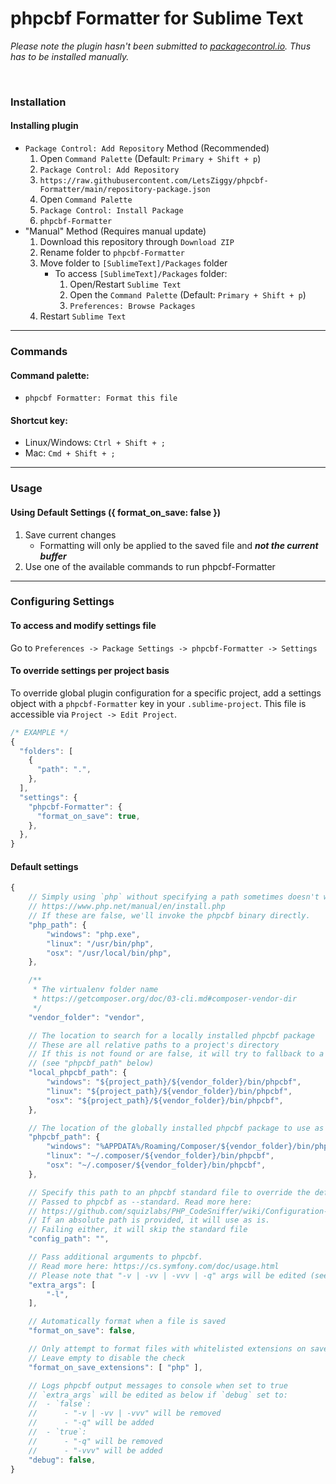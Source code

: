 # phpcbf Formatter for Sublime Text

*Please note the plugin hasn't been submitted to [packagecontrol.io](https://packagecontrol.io/). Thus has to be installed manually.*

<br>

### Installation

#### Installing plugin

- `Package Control: Add Repository` Method (Recommended)
	1. Open `Command Palette` (Default: `Primary + Shift + p`)
	2. `Package Control: Add Repository`
	3. `https://raw.githubusercontent.com/LetsZiggy/phpcbf-Formatter/main/repository-package.json`
	4. Open `Command Palette`
	5. `Package Control: Install Package`
	6. `phpcbf-Formatter`
- "Manual" Method (Requires manual update)
	1. Download this repository through `Download ZIP`
	2. Rename folder to `phpcbf-Formatter`
	3. Move folder to `[SublimeText]/Packages` folder
		- To access `[SublimeText]/Packages` folder:
			1. Open/Restart `Sublime Text`
			2. Open the `Command Palette` (Default: `Primary + Shift + p`)
			3. `Preferences: Browse Packages`
	4. Restart `Sublime Text`

---

### Commands

#### Command palette:

- `phpcbf Formatter: Format this file`

#### Shortcut key:

* Linux/Windows: `Ctrl + Shift + ;`
* Mac: `Cmd + Shift + ;`

---

### Usage

#### Using Default Settings ({ format_on_save: false })

1. Save current changes
	- Formatting will only be applied to the saved file and _**not the current buffer**_
2. Use one of the available commands to run phpcbf-Formatter

---

### Configuring Settings

#### To access and modify settings file

Go to `Preferences -> Package Settings -> phpcbf-Formatter -> Settings`

#### To override settings per project basis

To override global plugin configuration for a specific project, add a settings object with a `phpcbf-Formatter` key in your `.sublime-project`. This file is accessible via `Project -> Edit Project`.

```javascript
/* EXAMPLE */
{
  "folders": [
    {
      "path": ".",
    },
  ],
  "settings": {
    "phpcbf-Formatter": {
      "format_on_save": true,
    },
  },
}
```

#### Default settings

```javascript
{
	// Simply using `php` without specifying a path sometimes doesn't work :(
	// https://www.php.net/manual/en/install.php
	// If these are false, we'll invoke the phpcbf binary directly.
	"php_path": {
		"windows": "php.exe",
		"linux": "/usr/bin/php",
		"osx": "/usr/local/bin/php",
	},

	/**
	 * The virtualenv folder name
	 * https://getcomposer.org/doc/03-cli.md#composer-vendor-dir
	 */
	"vendor_folder": "vendor",

	// The location to search for a locally installed phpcbf package
	// These are all relative paths to a project's directory
	// If this is not found or are false, it will try to fallback to a global package
	// (see "phpcbf_path" below)
	"local_phpcbf_path": {
		"windows": "${project_path}/${vendor_folder}/bin/phpcbf",
		"linux": "${project_path}/${vendor_folder}/bin/phpcbf",
		"osx": "${project_path}/${vendor_folder}/bin/phpcbf",
	},

	// The location of the globally installed phpcbf package to use as a fallback
	"phpcbf_path": {
		"windows": "%APPDATA%/Roaming/Composer/${vendor_folder}/bin/phpcbf",
		"linux": "~/.composer/${vendor_folder}/bin/phpcbf",
		"osx": "~/.composer/${vendor_folder}/bin/phpcbf",
	},

	// Specify this path to an phpcbf standard file to override the default behavior
	// Passed to phpcbf as --standard. Read more here:
	// https://github.com/squizlabs/PHP_CodeSniffer/wiki/Configuration-Options
	// If an absolute path is provided, it will use as is.
	// Failing either, it will skip the standard file
	"config_path": "",

	// Pass additional arguments to phpcbf.
	// Read more here: https://cs.symfony.com/doc/usage.html
	// Please note that "-v | -vv | -vvv | -q" args will be edited (see `debug` below)
	"extra_args": [
		"-l",
	],

	// Automatically format when a file is saved
	"format_on_save": false,

	// Only attempt to format files with whitelisted extensions on save.
	// Leave empty to disable the check
	"format_on_save_extensions": [ "php" ],

	// Logs phpcbf output messages to console when set to true
	// `extra_args` will be edited as below if `debug` set to:
	// 	- `false`:
	// 		- "-v | -vv | -vvv" will be removed
	// 		- "-q" will be added
	// 	- `true`:
	// 		- "-q" will be removed
	// 		- "-vvv" will be added
	"debug": false,
}
```
